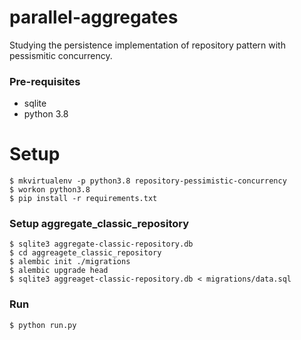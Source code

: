# parallel-aggregates
Studying the persistence implementation of repository pattern with pessismitic concurrency.

### Pre-requisites
* sqlite
* python 3.8

# Setup

    $ mkvirtualenv -p python3.8 repository-pessimistic-concurrency
    $ workon python3.8
    $ pip install -r requirements.txt

### Setup aggregate_classic_repository
    $ sqlite3 aggregate-classic-repository.db
    $ cd aggreagete_classic_repository
    $ alembic init ./migrations
    $ alembic upgrade head
    $ sqlite3 aggreaget-classic-repository.db < migrations/data.sql

### Run

    $ python run.py
